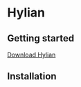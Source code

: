 # Hylian

## Getting started
<a href="" class="nav-link action-button">Download Hylian</a>


## Installation
<Install 
    scriptUI 
    name="Hylian"
    :hosts="['After Effects']"
/>